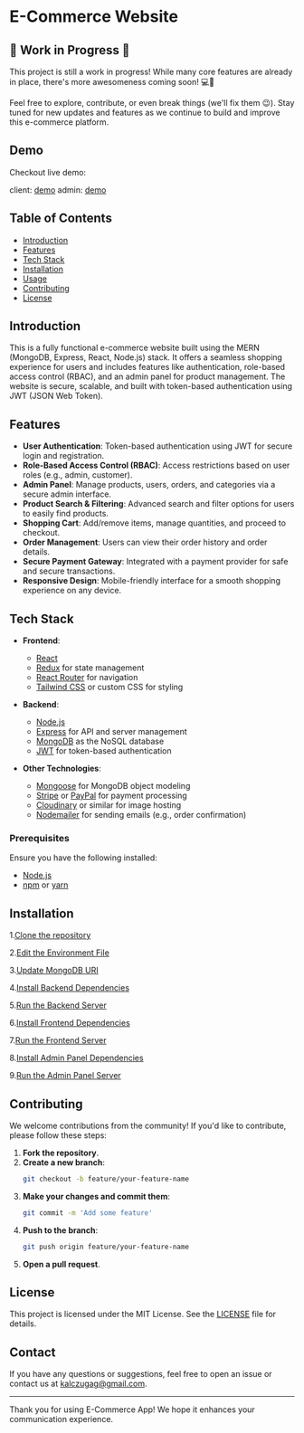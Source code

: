 # E-Commerce Website

## 🚧 Work in Progress 🚧

This project is still a work in progress! While many core features are already in place, there's more awesomeness coming soon! 💻🎉

Feel free to explore, contribute, or even break things (we'll fix them 😉). Stay tuned for new updates and features as we continue to build and improve this e-commerce platform.

## Demo

Checkout live demo:

client:  [demo](https://ecommerce-frontend-six-black.vercel.app/)
admin: [demo](https://ecommerce-admin-seven-cyan.vercel.app/)

## Table of Contents

-   [Introduction](#introduction)
-   [Features](#features)
-   [Tech Stack](#tech-stack)
-   [Installation](#installation)
-   [Usage](#usage)
-   [Contributing](#contributing)
-   [License](#license)

## Introduction

This is a fully functional e-commerce website built using the MERN (MongoDB, Express, React, Node.js) stack. It offers a seamless shopping experience for users and includes features like authentication, role-based access control (RBAC), and an admin panel for product management. The website is secure, scalable, and built with token-based authentication using JWT (JSON Web Token).

## Features

-   **User Authentication**: Token-based authentication using JWT for secure login and registration.
-   **Role-Based Access Control (RBAC)**: Access restrictions based on user roles (e.g., admin, customer).
-   **Admin Panel**: Manage products, users, orders, and categories via a secure admin interface.
-   **Product Search & Filtering**: Advanced search and filter options for users to easily find products.
-   **Shopping Cart**: Add/remove items, manage quantities, and proceed to checkout.
-   **Order Management**: Users can view their order history and order details.
-   **Secure Payment Gateway**: Integrated with a payment provider for safe and secure transactions.
-   **Responsive Design**: Mobile-friendly interface for a smooth shopping experience on any device.

## Tech Stack

-   **Frontend**:

    -   [React](https://reactjs.org/)
    -   [Redux](https://redux.js.org/) for state management
    -   [React Router](https://reactrouter.com/) for navigation
    -   [Tailwind CSS](https://tailwindcss.com/) or custom CSS for styling

-   **Backend**:

    -   [Node.js](https://nodejs.org/)
    -   [Express](https://expressjs.com/) for API and server management
    -   [MongoDB](https://www.mongodb.com/) as the NoSQL database
    -   [JWT](https://jwt.io/) for token-based authentication

-   **Other Technologies**:
    -   [Mongoose](https://mongoosejs.com/) for MongoDB object modeling
    -   [Stripe](https://stripe.com/) or [PayPal](https://www.paypal.com/) for payment processing
    -   [Cloudinary](https://cloudinary.com/) or similar for image hosting
    -   [Nodemailer](https://nodemailer.com/about/) for sending emails (e.g., order confirmation)

### Prerequisites

Ensure you have the following installed:

-   [Node.js](https://nodejs.org/)
-   [npm](https://www.npmjs.com/) or [yarn](https://yarnpkg.com/)

## Installation

1.[Clone the repository](INSTALLATION.md#step-1-Clone-the-repository)

2.[Edit the Environment File](INSTALLATION.md#step-2-Edit-the-Environment-File)

3.[Update MongoDB URI](INSTALLATION.md#step-3-Update-MongoDB-URI)

4.[Install Backend Dependencies](INSTALLATION.md#Step-4-Install-Backend-Dependencies)

5.[Run the Backend Server](INSTALLATION.md#Step-5-Run-the-Backend-Server)

6.[Install Frontend Dependencies](INSTALLATION.md#Step-6-Install-Frontend-Dependencies)

7.[Run the Frontend Server](INSTALLATION.md#Step-7-Run-the-Frontend-Server)

8.[Install Admin Panel Dependencies](INSTALLATION.md#Step-8-Install-Admin-Panel-Dependencies)

9.[Run the Admin Panel Server](INSTALLATION.md#Step-9-Run-the-Admin-Panel-Server)

## Contributing

We welcome contributions from the community! If you'd like to contribute, please follow these steps:

1. **Fork the repository**.
2. **Create a new branch**:
    ```sh
    git checkout -b feature/your-feature-name
    ```
3. **Make your changes and commit them**:
    ```sh
    git commit -m 'Add some feature'
    ```
4. **Push to the branch**:
    ```sh
    git push origin feature/your-feature-name
    ```
5. **Open a pull request**.

## License

This project is licensed under the MIT License. See the [LICENSE](LICENSE) file for details.

## Contact

If you have any questions or suggestions, feel free to open an issue or contact us at [kalczugag@gmail.com](mailto:kalczugag@gmail.com).

---

Thank you for using E-Commerce App! We hope it enhances your communication experience.
